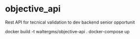 # objective_api
Rest API for tecnical validation to dev backend senior opportunit


docker build -t waltergms/objective-api .
docker-compose up
